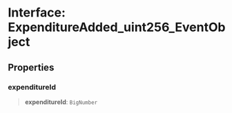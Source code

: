 # Interface: ExpenditureAdded\_uint256\_EventObject

## Properties

### expenditureId

> **expenditureId**: `BigNumber`
